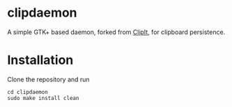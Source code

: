 # clipdaemon

A simple GTK+ based daemon, forked from
[ClipIt](https://github.com/CristianHenzel/ClipIt),
for clipboard persistence.

# Installation

Clone the repository and run
```
cd clipdaemon
sudo make install clean
```
